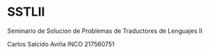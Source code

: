 # SSTLII
Seminario de Solucion de Problemas de Traductores de Lenguajes II

Carlos Salcido Aviña      INCO    217560751     
